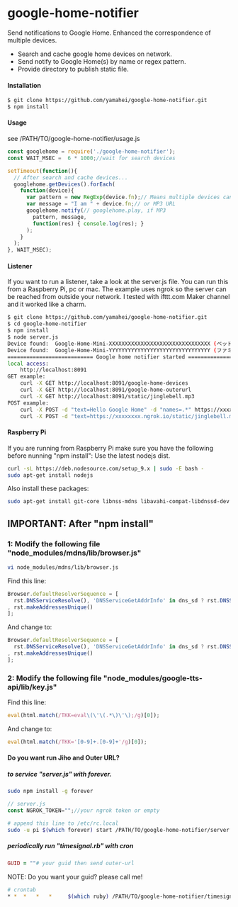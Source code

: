 # google-home-notifier
Send notifications to Google Home.
Enhanced the correspondence of multiple devices.

- Search and cache google home devices on network.
- Send notify to Google Home(s) by name or regex pattern.
- Provide directory to publish static file.

#### Installation
```sh
$ git clone https://github.com/yamahei/google-home-notifier.git
$ npm install
```

#### Usage

see /PATH/TO/google-home-notifier/usage.js
```javascript
const googlehome = require('./google-home-notifier');
const WAIT_MSEC =  6 * 1000;//wait for search devices

setTimeout(function(){
  // After search and cache devices...
  googlehome.getDevices().forEach(
    function(device){
      var pattern = new RegExp(device.fn);// Means multiple devices can be called
      var message = "I am " + device.fn;// or MP3 URL
      googlehome.notify(// googlehome.play, if MP3
        pattern, message, 
        function(res) { console.log(res); }
      );
    }
  );
}, WAIT_MSEC);
```

#### Listener

If you want to run a listener, take a look at the server.js file. You can run this from a Raspberry Pi, pc or mac. 
The example uses ngrok so the server can be reached from outside your network. 
I tested with ifttt.com Maker channel and it worked like a charm.

```sh
$ git clone https://github.com/yamahei/google-home-notifier.git
$ cd google-home-notifier
$ npm install
$ node server.js
Device found:  Google-Home-Mini-XXXXXXXXXXXXXXXXXXXXXXXXXXXXXXXX (ベッドルーム), 192.168.x.y:8009
Device found:  Google-Home-Mini-YYYYYYYYYYYYYYYYYYYYYYYYYYYYYYYY (ファミリー ルーム), 192.168.x.z:8009
=========================== Google home notifier started =========================
local access:
    http://localhost:8091
GET example:
    curl -X GET http://localhost:8091/google-home-devices
    curl -X GET http://localhost:8091/google-home-outerurl
    curl -X GET http://localhost:8091/static/jinglebell.mp3
POST example:
    curl -X POST -d "text=Hello Google Home" -d "names=.*" https://xxxxxxxx.ngrok.io/google-home-notifier
    curl -X POST -d "text=https://xxxxxxxx.ngrok.io/static/jinglebell.mp3" -d "names=.*" https://xxxxxxxx.ngrok.io/google-home-notifier
```
#### Raspberry Pi
If you are running from Raspberry Pi make sure you have the following before nunning "npm install":
Use the latest nodejs dist.
```sh
curl -sL https://deb.nodesource.com/setup_9.x | sudo -E bash -
sudo apt-get install nodejs
```
Also install these packages:
```sh
sudo apt-get install git-core libnss-mdns libavahi-compat-libdnssd-dev
```

## IMPORTANT: After "npm install"

### 1: Modify the following file "node_modules/mdns/lib/browser.js"

```sh
vi node_modules/mdns/lib/browser.js
```
Find this line:
```javascript
Browser.defaultResolverSequence = [
  rst.DNSServiceResolve(), 'DNSServiceGetAddrInfo' in dns_sd ? rst.DNSServiceGetAddrInfo() : rst.getaddrinfo()
, rst.makeAddressesUnique()
];
```
And change to:
```javascript
Browser.defaultResolverSequence = [
  rst.DNSServiceResolve(), 'DNSServiceGetAddrInfo' in dns_sd ? rst.DNSServiceGetAddrInfo() : rst.getaddrinfo({families:[4]})
, rst.makeAddressesUnique()
];
```

### 2: Modify the following file "node_modules/google-tts-api/lib/key.js"

Find this line:
```javascript
eval(html.match(/TKK=eval\(\'\(.*\)\'\);/g)[0]);
```
And change to:
```javascript
eval(html.match(/TKK='[0-9]+.[0-9]+'/g)[0]);
```

#### Do you want run Jiho and Outer URL?

##### to service "server.js" with forever.

```sh
sudo npm install -g forever
```
```javascript
// server.js
const NGROK_TOKEN="";//your ngrok token or empty
```
```sh
# append this line to /etc/rc.local
sudo -u pi $(which forever) start /PATH/TO/google-home-notifier/server.js
```

##### periodically run "timesignal.rb" with cron

```ruby
GUID = ""# your guid then send outer-url
```
NOTE: Do you want your guid? please call me!
```sh
# crontab
* *  *   *   *     $(which ruby) /PATH/TO/google-home-notifier/timesignal.rb
```
